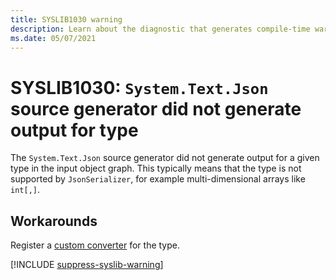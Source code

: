 ```yaml
---
title: SYSLIB1030 warning
description: Learn about the diagnostic that generates compile-time warning SYSLIB1030.
ms.date: 05/07/2021
---
```


# SYSLIB1030: `System.Text.Json` source generator did not generate output for type

The `System.Text.Json` source generator did not generate output for a given type in the input object graph. This typically means that the type is not supported by `JsonSerializer`, for example multi-dimensional arrays like `int[,]`.

## Workarounds

Register a [custom converter](../../standard/serialization/system-text-json-converters-how-to.md) for the type.

[!INCLUDE [suppress-syslib-warning](includes/suppress-source-generator-diagnostics.md)]
